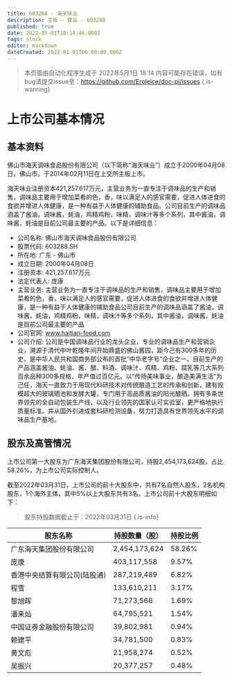 ```yaml
---
title: 603288 - 海天味业
description: 主板 - 食品 - 603288
published: true
date: 2022-05-01T18:14:46.000Z
tags: stock
editor: markdown
dateCreated: 2022-01-01T00:00:00.000Z
---
```


> 本页面由自动化程序生成于 2022年5月1日 18:14
> 内容可能存在错误，如有bug请提交issue至：https://github.com/Eroleice/doc-pi/issues
{.is-warning}

# 上市公司基本情况

## 基本资料

佛山市海天调味食品股份有限公司（以下简称“海天味业”）成立于2000年04月08日，佛山市。于2014年02月11日在上交所主板上市。

海天味业注册资本421,257.617万元，主营业务为一直专注于调味品的生产和销售，调味品主要用于增加菜肴的色，香，味以满足人的感官需要，促进人体进食的食欲并增进人体健康，是一种有益于人体健康的辅助食品。公司目前生产的调味品涵盖了酱油，调味酱，蚝油，鸡精鸡粉，味精，调味汁等多个系列，其中酱油，调味酱，蚝油是目前公司最主要的产品。以下是详细信息：

- 公司名称: 佛山市海天调味食品股份有限公司
- 股票代码: 603288.SH
- 所在地: 广东 - 佛山市
- 成立日期: 2000年04月08日
- 注册资本: 421,257.617万元
- 法定代表人: 庞康
- 主营业务: 主营业务为一直专注于调味品的生产和销售，调味品主要用于增加菜肴的色，香，味以满足人的感官需要，促进人体进食的食欲并增进人体健康，是一种有益于人体健康的辅助食品公司目前生产的调味品涵盖了酱油，调味酱，蚝油，鸡精鸡粉，味精，调味汁等多个系列，其中酱油，调味酱，蚝油是目前公司最主要的产品
- 公司官网: www.haitian-food.com
- 公司介绍: 公司是中国调味品行业的龙头企业，专业的调味品生产和营销企业，溯源于清代中叶乾隆年间开始鼎盛的佛山酱园，距今己有300多年的历史，是中华人民共和国商务部公布的首批“中华老字号”企业之一。目前生产的产品涵盖酱油、蚝油、酱、醋、料酒、调味汁、鸡精、鸡粉、腐乳等几大系列百余品种300多规格，年产值过百亿元。以“传扬美味事业，酿造美满生活”为己任，海天一直致力于用现代科研技术对传统酿造工艺的传承和创新，建有规模超大的玻璃晒池和发酵大罐，专门用于高品质酱油的阳光酿晒。拥有多条世界领先的全自动包装生产线，以及行业领先的国家认可实验室，更严格地执行质量标准。并从国外引进成套科研检测设备，努力打造具有世界领先水平的调味品生产基地。


## 股东及高管情况

上市公司第一大股东为广东海天集团股份有限公司，持股2,454,173,624股，占比58.26%，为上市公司实际控制人。

截至2022年03月31日，上市公司的前十大股东中，共有7名自然人股东，2名机构股东，1个海外主体，其中5%以上大股东共有3名。上市公司前十大股东明细如下：

> 股东持股数据截止于：2022年03月31日
{.is-info}

| 股东名称 | 持股数量（股） | 持股比例 |
| --- | --- | --- |
| 广东海天集团股份有限公司 | 2,454,173,624 | 58.26% |
| 庞康 | 403,117,558 | 9.57% |
| 香港中央结算有限公司(陆股通) | 287,219,489 | 6.82% |
| 程雪 | 133,610,211 | 3.17% |
| 黎旭晖 | 71,273,566 | 1.69% |
| 潘来灿 | 64,795,521 | 1.54% |
| 中国证券金融股份有限公司 | 39,802,981 | 0.94% |
| 赖建平 | 34,781,500 | 0.83% |
| 黄文彪 | 21,958,274 | 0.52% |
| 吴振兴 | 20,377,257 | 0.48% |




